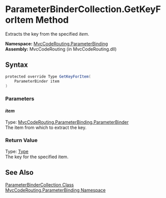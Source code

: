 ParameterBinderCollection.GetKeyForItem Method
==============================================
Extracts the key from the specified *item*.

**Namespace:** [MvcCodeRouting.ParameterBinding][1]  
**Assembly:** MvcCodeRouting (in MvcCodeRouting.dll)

Syntax
------

```csharp
protected override Type GetKeyForItem(
	ParameterBinder item
)
```

### Parameters

#### *item*
Type: [MvcCodeRouting.ParameterBinding.ParameterBinder][2]  
The item from which to extract the key.

### Return Value
Type: [Type][3]  
The key for the specified item.

See Also
--------
[ParameterBinderCollection Class][4]  
[MvcCodeRouting.ParameterBinding Namespace][1]  

[1]: ../README.md
[2]: ../ParameterBinder/README.md
[3]: http://msdn.microsoft.com/en-us/library/42892f65
[4]: README.md